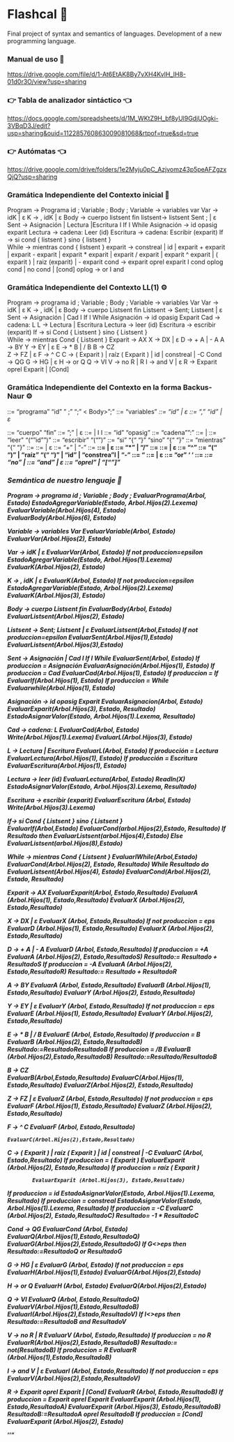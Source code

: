 # Flashcal 🚀
Final project of syntax and semantics of languages. Development of a new programming language.

### Manual de uso 📖
https://drive.google.com/file/d/1-At6EtAK8By7vXH4KvlH_IH8-01d0r3O/view?usp=sharing

### 👉 Tabla de analizador sintáctico 👈
https://docs.google.com/spreadsheets/d/1M_WKtZ9H_bf8yUl9GdjUOgki-3VBqD3J/edit?usp=sharing&ouid=112285760863009081068&rtpof=true&sd=true

### 👉 Autómatas 👈
https://drive.google.com/drive/folders/1e2Myju0pC_Azjvomz43p5peAFZgzxQjQ?usp=sharing

### Gramática Independiente del Contexto inicial :paperclip:
Program →  Programa id ;   Variable ;   Body ;
Variable → variables var 
Var → idK | ɛ
K → , idK | ɛ
Body → cuerpo listsent fin
listsent→ listsent Sent ; | ɛ
Sent → Asignación | Lectura |Escritura I If I While
Asignación → id opasig exparit
Lectura → cadena: Leer (id)
Escritura → cadena: Escribir (exparit)
If → si cond { listsent } sino { listsent }   
While → mientras cond { listsent } 
exparit →  constreal | id | exparit + exparit | exparit - exparit | exparit * exparit | exparit / exparit | exparit ^ exparit | ( exparit ) | raiz (exparit) | - exparit
cond → exparit oprel exparit I cond oplog cond | no cond | [cond]
oplog → or I and

### Gramática Independiente del Contexto LL(1) ⚙️
Program →  programa id ;   Variable ;   Body ;
Variable → variables Var
Var → idK | ɛ
K → , idK | ɛ 
Body → cuerpo Listsent fin
Listsent → Sent; Listsent  | ɛ
Sent → Asignación | Cad I If I While
Asignación → id opasig Exparit
Cad → cadena: L
L → Lectura | Escritura
Lectura → leer (id) 
Escritura → escribir (exparit)
If → si Cond { Listsent } sino { Listsent }   
While → mientras Cond { Listsent }
Exparit → AX
X → DX | ɛ
D → + A |  - A
A → BY
Y → EY | ɛ
E → * B |  / B
B → CZ		
Z → FZ | ɛ
F → ^ C 
C → ( Exparit ) | raíz ( Exparit ) | id | constreal | -C
Cond → QG
G → HG | ɛ
H → or Q
Q → VI
V →  no R | R
I → and V | ɛ
R → Exparit oprel Exparit | [Cond]

### Gramática Independiente del Contexto en la forma Backus-Naur ⚙️
<Program>::= “programa” “id” ” ;”   <Variable> “;”  < Body>”;”
<Variable> ::= “variables” <Var>
<Var> ::= “id”<K> | ɛ
<K> ::= “,” “id”<K> | ɛ 
<Body> ::= “cuerpo” <Listsent> “fin”
<Listsent> ::= <Sent>”;” <Listsent>  | ɛ
<Sent> ::= <Asignación> | <Cad> I <If> I <While>
<Asignación> ::= “id” “opasig” <Exparit>
<Cad> ::= “cadena””:” <L>
<L> ::= <Lectura> | <Escritura>
<Lectura> ::= “leer” “(“”id””)” 
<Escritura> ::= “escribir” “(“<Exparit>”)”
<If> ::= “si” <Cond> “{“ <Listsent> “}” “sino” “{“ <Listsent> “}”   
<While> ::= “mientras” <Cond> “{“ <Listsent> “}”
<Exparit> ::= <A><X>
<X> ::= <D><X> | ɛ
<D> ::= “+”<A> | “-”<A>
<A> ::= <B><Y>
<Y> ::= <E><Y> | ɛ
<E> ::= “*”<B> |  “/”<B>
<B> ::= <C><Z>		
<Z> ::= <F><Z> | ɛ
<F> ::= “^”<C> 
<C> ::= “(“ <Exparit> “)” | “raíz” “(“ <Exparit> “)” | “id” | “constrea”l | “-”<C>
<Cond> ::= <Q><G>
<G> ::= <H><G> | ɛ
<H> ::= “or” <Q>
<Q> ::= <V><I>
<V> ::=  “no” <R> | <R>
<I> ::= “and” <V> | ɛ
<R> ::= <Exparit> “oprel” <Exparit> | “[“<Cond>”]”
	
### Semántica de nuestro lenguaje :bookmark_tabs:
Program -> programa id ;   Variable ;   Body ;
EvaluarPrograma(Arbol, Estado)
EstadoAgregarVariable(Estado, Arbol.Hijos(2).Lexema) 
		EvaluarVariable(Arbol.Hijos(4), Estado)    
		EvaluarBody(Arbol.Hijos(6), Estado)	

Variable → variables Var
  EvaluarVariable(Arbol, Estado)
	EvaluarVar(Arbol.Hijos(2), Estado)	


Var → idK | ɛ
	EvaluarVar(Arbol, Estado)
		If not produccion=epsilon
			EstadoAgregarVariable(Estado, Arbol.Hijos(1).Lexema)   
			EvaluarK(Arbol.Hijos(2), Estado)

K → , idK | ɛ 
	EvaluarK(Arbol, Estado)
		If not produccion=epsilon
			EstadoAgregarVariable(Estado, Arbol.Hijos(2).Lexema)   
			EvaluarK(Arbol.Hijos(3), Estado)

Body → cuerpo Listsent fin
EvaluarBody(Arbol, Estado)
	EvaluarListsent(Arbol.Hijos(2), Estado)

Listsent → Sent; Listsent  | ɛ
  EvaluarListsent(Arbol,Estado)
	If not produccion=epsilon
		EvaluarSent(Arbol.Hijos(1),Estado)
		EvaluarListsent(Arbol.Hijos(3),Estado)

Sent → Asignación | Cad I If I While
  EvaluarSent(Arbol, Estado)
  	If produccion = Asignación 
		EvaluarAsignación(Arbol.Hijos(1), Estado)
  	If produccion = Cad
EvaluarCad(Arbol.Hijos(1), Estado)
  	If produccion = If
EvaluarIf(Arbol.Hijos(1), Estado)
  	If produccion = While
Evaluarwhile(Arbol.Hijos(1), Estado)

Asignación → id opasig Exparit
EvaluarAsignacion(Arbol, Estado)
EvaluarExparit(Arbol.Hijos(3), Estado, Resultado)
EstadoAsignarValor(Estado, Arbol.Hijos(1).Lexema, Resultado) 

Cad → cadena: L
  EvaluarCad(Arbol, Estado)
	Write(Arbol.Hijos(1).Lexema)
EvaluarL(Arbol.Hijos(3), Estado)

L → Lectura | Escritura
  EvaluarL(Arbol, Estado)
  	If producción = Lectura
		EvaluarLectura(Arbol.Hijos(1), Estado) 
  	If producción = Escritura
		EvaluarEscritura(Arbol.Hijos(1), Estado)
	
Lectura → leer (id) 
EvaluarLectura(Arbol, Estado)
	Readln(X)
	EstadoAsignarValor(Estado, Arbol.Hijos(3).Lexema, Resultado)

Escritura → escribir (exparit)
EvaluarEscritura (Arbol, Estado)
	Write(Arbol.Hijos(3).Lexema)

If→ si Cond { Listsent } sino { Listsent }   
EvaluarIf(Arbol,Estado)
	EvaluarCond(arbol.Hijos(2),Estado, Resultado)
If Resultado then
		EvaluarListsent(arbol.Hijos(4),Estado)
	Else
		EvaluarListsent(arbol.Hijos(8),Estado)
	
While → mientras Cond { Listsent }
EvaluarIWhile(Arbol,Estado)
	EvaluarCond(Arbol.Hijos(2), Estado, Resultado)
	While Resultado do
		EvaluarListsent(Arbol.Hijos(4), Estado)
		EvaluarCond(Arbol.Hijos(2), Estado, Resultado)

Exparit → AX
EvaluarExparit(Arbol, Estado,Resultado)
	EvaluarA (Arbol.Hijos(1), Estado,Resultado)
EvaluarX (Arbol.Hijos(2), Estado,Resultado)

X → DX | ɛ
  EvaluarX (Arbol, Estado,Resultado)
  	If not  produccion = eps
 		EvaluarD (Arbol.Hijos(1), Estado,Resultado)
		EvaluarX (Arbol.Hijos(2), Estado,Resultado)
	
D → + A |  - A
EvaluarD (Arbol, Estado,Resultado)
	If produccion = +A
		EvaluarA (Arbol.Hijos(2), Estado,ResultadoS)
		Resultado:= Resultado + ResultadoS
If produccion = -A
		EvaluarA (Arbol.Hijos(2), Estado,ResultadoR)
Resultado:= Resultado + ResultadoR

A → BY
EvaluarA (Arbol, Estado,Resultado)
	EvaluarB (Arbol.Hijos(1), Estado,Resultado)
EvaluarY (Arbol.Hijos(2), Estado,Resultado)


Y → EY | ɛ
EvaluarY (Arbol, Estado,Resultado)
	If not produccion = eps
		EvaluarE (Arbol.Hijos(1), Estado,Resultado)
EvaluarY (Arbol.Hijos(2), Estado,Resultado)

E → * B |  / B
EvaluarE (Arbol, Estado,Resultado)
	If produccion =  *B 
		EvaluarB (Arbol.Hijos(2), Estado,ResultadoB)
Resultado:=Resultado*ResultadoB
	If produccion =  /B 
		EvaluarB (Arbol.Hijos(2),Estado,ResultadoB)
Resultado:=Resultado/ResultadoB

B → CZ	
EvaluarB(Arbol,Estado,Resultado)
	EvaluarC(Arbol.Hijos(1), Estado,Resultado)
	EvaluarZ(Arbol.Hijos(2), Estado,Resultado)
	
Z → FZ | ɛ
EvaluarZ (Arbol, Estado,Resultado)
	If not produccion =  eps
		EvaluarF (Arbol.Hijos(1), Estado,Resultado)
		EvaluarZ (Arbol.Hijos(2), Estado,Resultado)

F → ^ C 
EvaluarF (Arbol, Estado,Resultado)

	EvaluarC(Arbol.Hijos(2),Estado,Resultado)

C → ( Exparit ) | raíz ( Exparit ) | id | constreal | -C
EvaluarC (Arbol, Estado,Resultado)
If produccion =  ( Exparit ) 
			EvaluarExparit (Arbol.Hijos(2), Estado,Resultado)
	If produccion = raíz ( Exparit ) 

			EvaluarExparit (Arbol.Hijos(3), Estado,Resultado)
If produccion = id 
		EstadoAsignarValor(Estado, Arbol.Hijos(1).Lexema, Resultado)
If produccion = constreal
		EstadoAsignarValor(Estado, Arbol.Hijos(1).Lexema, Resultado)
If produccion =  -C 
		EvaluarC (Arbol.Hijos(2), Estado,ResultadoC)
Resultado= -1 * ResultadoC

Cond → QG
EvaluarCond (Arbol, Estado)
	EvaluarQ(Arbol.Hijos(1),Estado,ResultadoQ)
	EvaluarG(Arbol.Hijos(2),Estado,ResultadoG)
	If G<>eps then
		Resultado:=ResultadoQ or ResultadoG
 
G → HG | ɛ
EvaluarG (Arbol, Estado)
	If not produccion = eps
		EvaluarH(Arbol.Hijos(1),Estado)
		EvaluarG(Arbol.Hijos(2),Estado)

H → or Q
EvaluarH (Arbol, Estado)
	EvaluarQ(Arbol.Hijos(2),Estado)

Q → VI
EvaluarQ (Arbol, Estado,ResultadoQ)
	EvaluarV(Arbol.Hijos(1),Estado,ResultadoB)
EvaluarI(Arbol.Hijos(2),Estado,ResultadoV)
If I<>eps then 
Resultado:=ResultadoB and ResultadoV

V →  no R | R
EvaluarV (Arbol, Estado,Resultado)
	If produccion = no R
		EvaluarR(Arbol.Hijos(2),Estado,ResultadoB)
		Resultado:= not(ResultadoB)
	If produccion = R
		EvaluarR (Arbol.Hijos(1),Estado,ResultadoB)

I → and V | ɛ
EvaluarI (Arbol, Estado,Resultado)
	If not produccion = eps
		EvaluarV(Arbol.Hijos(2),Estado,ResultadoV)

R → Exparit oprel Exparit | [Cond]
EvaluarR (Arbol, Estado,ResultadoB)
If produccion =  Exparit oprel Exparit
			EvaluarExparit (Arbol.Hijos(1), Estado,ResultadoA)
			EvaluarExparit (Arbol.Hijos(3), Estado,ResultadoB)
			ResultadoB:=ResultadoA oprel ResultadoB
If produccion = [Cond]
		EvaluarExparit (Arbol.Hijos(2), Estado)
